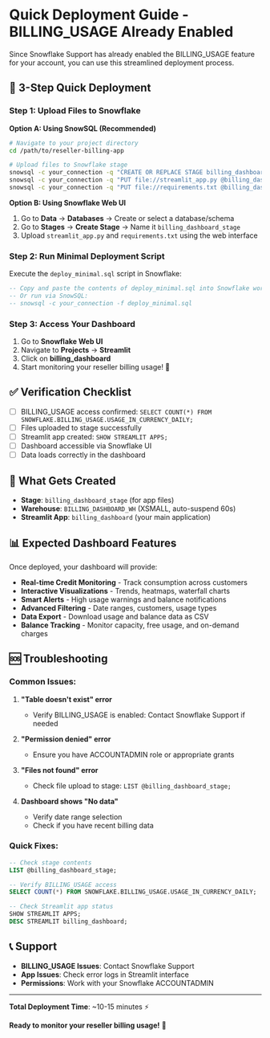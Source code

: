 # Quick Deployment Guide - BILLING_USAGE Already Enabled

Since Snowflake Support has already enabled the BILLING_USAGE feature for your account, you can use this streamlined deployment process.

## 🚀 **3-Step Quick Deployment**

### **Step 1: Upload Files to Snowflake**

**Option A: Using SnowSQL (Recommended)**
```bash
# Navigate to your project directory
cd /path/to/reseller-billing-app

# Upload files to Snowflake stage
snowsql -c your_connection -q "CREATE OR REPLACE STAGE billing_dashboard_stage DIRECTORY = (ENABLE = TRUE);"
snowsql -c your_connection -q "PUT file://streamlit_app.py @billing_dashboard_stage;"
snowsql -c your_connection -q "PUT file://requirements.txt @billing_dashboard_stage;"
```

**Option B: Using Snowflake Web UI**
1. Go to **Data** → **Databases** → Create or select a database/schema
2. Go to **Stages** → **Create Stage** → Name it `billing_dashboard_stage`
3. Upload `streamlit_app.py` and `requirements.txt` using the web interface

### **Step 2: Run Minimal Deployment Script**

Execute the `deploy_minimal.sql` script in Snowflake:

```sql
-- Copy and paste the contents of deploy_minimal.sql into Snowflake worksheet
-- Or run via SnowSQL:
-- snowsql -c your_connection -f deploy_minimal.sql
```

### **Step 3: Access Your Dashboard**

1. Go to **Snowflake Web UI**
2. Navigate to **Projects** → **Streamlit**
3. Click on **billing_dashboard**
4. Start monitoring your reseller billing usage! 🎉

## ✅ **Verification Checklist**

- [ ] BILLING_USAGE access confirmed: `SELECT COUNT(*) FROM SNOWFLAKE.BILLING_USAGE.USAGE_IN_CURRENCY_DAILY;`
- [ ] Files uploaded to stage successfully
- [ ] Streamlit app created: `SHOW STREAMLIT APPS;`
- [ ] Dashboard accessible via Snowflake UI
- [ ] Data loads correctly in the dashboard

## 🔧 **What Gets Created**

- **Stage**: `billing_dashboard_stage` (for app files)
- **Warehouse**: `BILLING_DASHBOARD_WH` (XSMALL, auto-suspend 60s)
- **Streamlit App**: `billing_dashboard` (your main application)

## 📊 **Expected Dashboard Features**

Once deployed, your dashboard will provide:

- **Real-time Credit Monitoring** - Track consumption across customers
- **Interactive Visualizations** - Trends, heatmaps, waterfall charts
- **Smart Alerts** - High usage warnings and balance notifications
- **Advanced Filtering** - Date ranges, customers, usage types
- **Data Export** - Download usage and balance data as CSV
- **Balance Tracking** - Monitor capacity, free usage, and on-demand charges

## 🆘 **Troubleshooting**

### **Common Issues:**

1. **"Table doesn't exist" error**
   - Verify BILLING_USAGE is enabled: Contact Snowflake Support if needed

2. **"Permission denied" error**
   - Ensure you have ACCOUNTADMIN role or appropriate grants

3. **"Files not found" error**
   - Check file upload to stage: `LIST @billing_dashboard_stage;`

4. **Dashboard shows "No data"**
   - Verify date range selection
   - Check if you have recent billing data

### **Quick Fixes:**

```sql
-- Check stage contents
LIST @billing_dashboard_stage;

-- Verify BILLING_USAGE access
SELECT COUNT(*) FROM SNOWFLAKE.BILLING_USAGE.USAGE_IN_CURRENCY_DAILY;

-- Check Streamlit app status
SHOW STREAMLIT APPS;
DESC STREAMLIT billing_dashboard;
```

## 📞 **Support**

- **BILLING_USAGE Issues**: Contact Snowflake Support
- **App Issues**: Check error logs in Streamlit interface
- **Permissions**: Work with your Snowflake ACCOUNTADMIN

---

**Total Deployment Time**: ~10-15 minutes ⚡

**Ready to monitor your reseller billing usage!** 🎯
